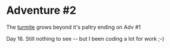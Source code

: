 # Adventure #2

The [turmite](https://github.com/JonKernPA/turmites) grows beyond it's paltry ending on Adv #1

Day 16. Still nothing to see -- but I been coding a lot for work ;-)
